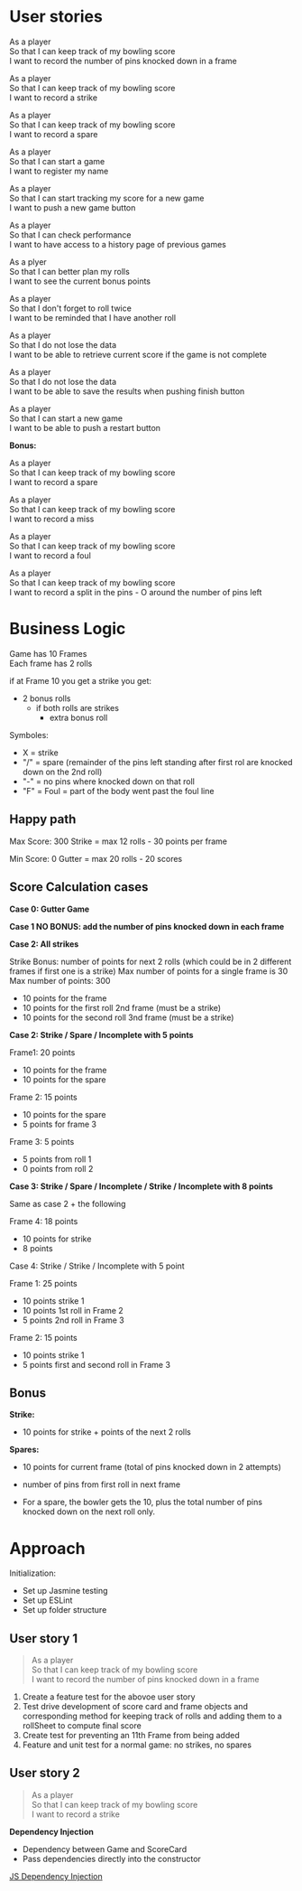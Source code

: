 # User stories

As a player  
So that I can keep track of my bowling score  
I want to record the number of pins knocked down in a frame

As a player  
So that I can keep track of my bowling score  
I want to record a strike

As a player  
So that I can keep track of my bowling score  
I want to record a spare

As a player  
So that I can start a game  
I want to register my name

As a player  
So that I can start tracking my score for a new game  
I want to push a new game button

As a player  
So that I can check performance  
I want to have access to a history page of previous games

As a plyer  
So that I can better plan my rolls  
I want to see the current bonus points

As a player  
So that I don't forget to roll twice  
I want to be reminded that I have another roll

As a player  
So that I do not lose the data  
I want to be able to retrieve current score if the game is not complete

As a player  
So that I do not lose the data  
I want to be able to save the results when pushing finish button

As a player  
So that I can start a new game  
I want to be able to push a restart button

**Bonus:**

As a player  
So that I can keep track of my bowling score  
I want to record a spare

As a player  
So that I can keep track of my bowling score  
I want to record a miss

As a player  
So that I can keep track of my bowling score  
I want to record a foul

As a player  
So that I can keep track of my bowling score  
I want to record a split in the pins - O around the number of pins left

# Business Logic

Game has 10 Frames  
Each frame has 2 rolls

if at Frame 10 you get a strike you get:

- 2 bonus rolls
  - if both rolls are strikes
    - extra bonus roll

Symboles:

- X = strike
- "/" = spare (remainder of the pins left standing after first rol are knocked down on the 2nd roll)
- "-" = no pins where knocked down on that roll
- "F" = Foul = part of the body went past the foul line

## Happy path

Max Score: 300
Strike = max 12 rolls - 30 points per frame

Min Score: 0
Gutter = max 20 rolls - 20 scores

## Score Calculation cases

**Case 0: Gutter Game**

**Case 1 NO BONUS: add the number of pins knocked down in each frame**

**Case 2: All strikes**

Strike Bonus: number of points for next 2 rolls (which could be in 2 different frames if first one is a strike)
Max number of points for a single frame is 30
Max number of points: 300

- 10 points for the frame
- 10 points for the first roll 2nd frame (must be a strike)
- 10 points for the second roll 3nd frame (must be a strike)

**Case 2: Strike / Spare / Incomplete with 5 points**

Frame1: 20 points

- 10 points for the frame
- 10 points for the spare

Frame 2: 15 points

- 10 points for the spare
- 5 points for frame 3

Frame 3: 5 points

- 5 points from roll 1
- 0 points from roll 2

**Case 3: Strike / Spare / Incomplete / Strike / Incomplete with 8 points**

Same as case 2 + the following

Frame 4: 18 points

- 10 points for strike
- 8 points

Case 4: Strike / Strike / Incomplete with 5 point

Frame 1: 25 points

- 10 points strike 1
- 10 points 1st roll in Frame 2
- 5 points 2nd roll in Frame 3

Frame 2: 15 points

- 10 points strike 1
- 5 points first and second roll in Frame 3

## Bonus

**Strike:**

- 10 points for strike + points of the next 2 rolls

**Spares:**

- 10 points for current frame (total of pins knocked down in 2 attempts)

* number of pins from first roll in next frame

- For a spare, the bowler gets the 10, plus the total number of pins knocked down on the next roll only.

# Approach

Initialization:

- Set up Jasmine testing
- Set up ESLint
- Set up folder structure

## User story 1

> As a player  
> So that I can keep track of my bowling score  
> I want to record the number of pins knocked down in a frame

1. Create a feature test for the abovoe user story
2. Test drive development of score card and frame objects and corresponding method for keeping track of rolls and adding them to a rollSheet to compute final score
3. Create test for preventing an 11th Frame from being added
4. Feature and unit test for a normal game: no strikes, no spares

## User story 2

> As a player  
> So that I can keep track of my bowling score  
> I want to record a strike

<!-- Next:
Frame rolls can only accept 2 rolls unles it is the 10th frame, and last 2 rolls have been a strike -->

**Dependency Injection**

- Dependency between Game and ScoreCard
- Pass dependencies directly into the constructor

[JS Dependency Injection](https://dev.to/azure/dependency-injection-in-javascript-101-2b1e)

